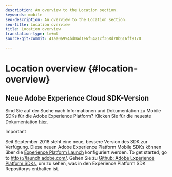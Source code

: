 ```yaml
---
description: An overview to the Location section.
keywords: mobile
seo-description: An overview to the Location section.
seo-title: Location overview
title: Location overview
translation-type: tm+mt
source-git-commit: 41aa0a994bd0ad1e6f5421cf368d78b616ff9170

---
```



# Location overview {#location-overview}

## Neue Adobe Experience Cloud SDK-Version

Sind Sie auf der Suche nach Informationen und Dokumentation zu Mobile SDKs für die Adobe Experience Platform? Klicken Sie für die neueste Dokumentation [hier](https://aep-sdks.gitbook.io/docs/).

>[!IMPORTANT]
>
>Seit September 2018 steht eine neue, bessere Version des SDK zur Verfügung. Diese neuen Adobe Experience Platform Mobile SDKs können über die [Experience Platform Launch](https://www.adobe.com/experience-platform/launch.html) konfiguriert werden. To get started, go to https://launch.adobe.com/. [](https://launch.adobe.com/) Gehen Sie zu [Github: Adobe Experience Platform SDKs](https://github.com/Adobe-Marketing-Cloud/acp-sdks), um zu sehen, was in den Experience Platform SDK Repositorys enthalten ist.
